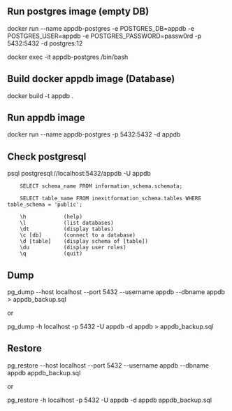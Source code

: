 ## Run postgres image (empty DB)

docker run --name appdb-postgres -e POSTGRES_DB=appdb -e POSTGRES_USER=appdb -e POSTGRES_PASSWORD=passw0rd -p 5432:5432 -d postgres:12

docker exec -it appdb-postgres /bin/bash

## Build docker appdb image (Database)

docker build -t appdb .

## Run appdb image

docker run --name appdb-postgres -p 5432:5432 -d appdb

## Check postgresql

psql postgresql://localhost:5432/appdb -U appdb

```
	SELECT schema_name FROM information_schema.schemata;
	
	SELECT table_name FROM inexitformation_schema.tables WHERE table_schema = 'public';
	
	\h            (help)
	\l            (list databases)
	\dt           (display tables)
	\c [db]       (connect to a database)
	\d [table]    (display schema of [table])
	\du           (display user roles)
	\q            (quit)
```

## Dump 

pg_dump --host localhost --port 5432 --username appdb --dbname appdb > appdb_backup.sql

or

pg_dump -h localhost -p 5432 -U appdb -d appdb > appdb_backup.sql

## Restore

pg_restore --host localhost --port 5432 --username appdb --dbname appdb appdb_backup.sql

or

pg_restore -h localhost -p 5432 -U appdb -d appdb appdb_backup.sql
